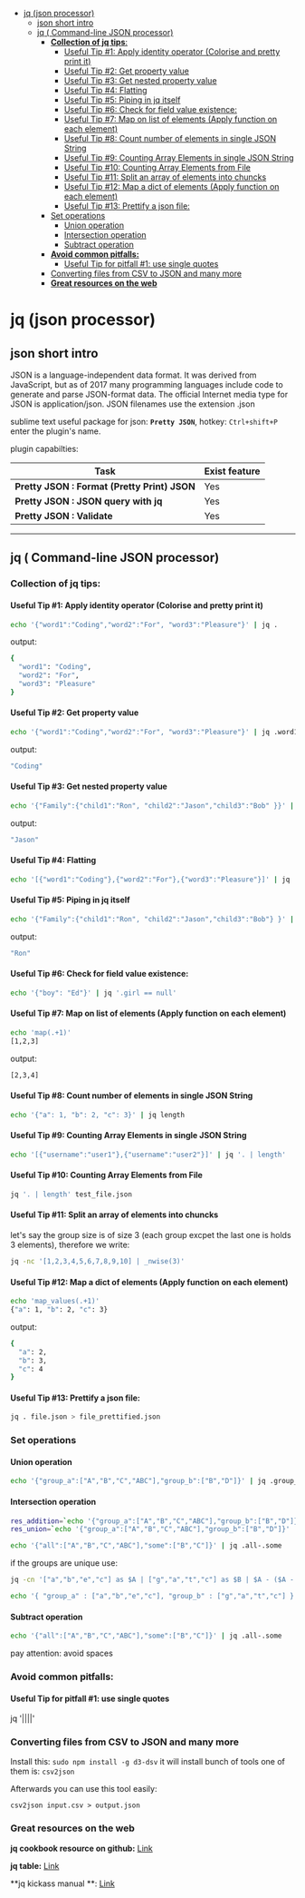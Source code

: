 <!--ts-->
   * [jq (json processor)](#jq-json-processor)
      * [json short intro](#json-short-intro)
      * [jq ( Command-line JSON processor)](#jq--command-line-json-processor)
         * [<strong>Collection of jq tips</strong>:](#collection-of-jq-tips)
            * [Useful Tip #1: Apply identity operator (Colorise and pretty print it)](#useful-tip-1-apply-identity-operator-colorise-and-pretty-print-it)
            * [Useful Tip #2: Get property value](#useful-tip-2-get-property-value)
            * [Useful Tip #3: Get nested property value](#useful-tip-3-get-nested-property-value)
            * [Useful Tip #4: Flatting](#useful-tip-4-flatting)
            * [Useful Tip #5: Piping in jq itself](#useful-tip-5-piping-in-jq-itself)
            * [Useful Tip #6: Check for field value existence:](#useful-tip-6-check-for-field-value-existence)
            * [Useful Tip #7: Map on list of elements (Apply function on each element)](#useful-tip-7-map-on-list-of-elements-apply-function-on-each-element)
            * [Useful Tip #8: Count number of elements in single JSON String](#useful-tip-8-count-number-of-elements-in-single-json-string)
            * [Useful Tip #9: Counting Array Elements in single JSON String](#useful-tip-9-counting-array-elements-in-single-json-string)
            * [Useful Tip #10: Counting Array Elements from File](#useful-tip-10-counting-array-elements-from-file)
            * [Useful Tip #11: Split an array of elements into chuncks](#useful-tip-11-split-an-array-of-elements-into-chuncks)
            * [Useful Tip #12: Map a dict of elements (Apply function on each element)](#useful-tip-12-map-a-dict-of-elements-apply-function-on-each-element)
            * [Useful Tip #13: Prettify a json file:](#useful-tip-13-prettify-a-json-file)
         * [Set operations](#set-operations)
            * [Union operation](#union-operation)
            * [Intersection operation](#intersection-operation)
            * [Subtract operation](#subtract-operation)
         * [<strong>Avoid common pitfalls:</strong>](#avoid-common-pitfalls)
            * [Useful Tip for pitfall #1: use single quotes](#useful-tip-for-pitfall-1-use-single-quotes)
         * [Converting files from CSV to JSON and many more](#converting-files-from-csv-to-json-and-many-more)
         * [<strong>Great resources on the web</strong>](#great-resources-on-the-web)

<!-- Added by: gil_diy, at: 2019-09-16T16:02+03:00 -->

<!--te-->
# jq (json processor)

## json short intro
JSON is a language-independent data format. It was derived from JavaScript, but as of 2017 many programming languages include code to generate and parse JSON-format data. The official Internet media type for JSON is application/json. JSON filenames use the extension .json


sublime text useful package for json: **`Pretty JSON`**, hotkey: `Ctrl+shift+P` enter the plugin's name.

plugin capabilties:

Task | Exist feature
------------------------------------|-----
**Pretty JSON : Format (Pretty Print) JSON** |  Yes
**Pretty JSON : JSON query with jq** | Yes
**Pretty JSON : Validate** | Yes

----

## jq ( Command-line JSON processor)

### **Collection of jq tips**:

#### Useful Tip #1: Apply identity operator (Colorise and pretty print it)

```bash
echo '{"word1":"Coding","word2":"For", "word3":"Pleasure"}' | jq .
```

output:
```bash
{
  "word1": "Coding",
  "word2": "For",
  "word3": "Pleasure"
}
```
#### Useful Tip #2: Get property value

```bash
echo '{"word1":"Coding","word2":"For", "word3":"Pleasure"}' | jq .word1
```
output:
```bash
"Coding"
```
#### Useful Tip #3: Get nested property value

```bash
echo '{"Family":{"child1":"Ron", "child2":"Jason","child3":"Bob" }}' | jq .Family.child2
```

output:
```bash
"Jason"
```

#### Useful Tip #4: Flatting

```bash
echo '[{"word1":"Coding"},{"word2":"For"},{"word3":"Pleasure"}]' | jq .[]
```

#### Useful Tip #5: Piping in jq itself
```bash
echo '{"Family":{"child1":"Ron", "child2":"Jason","child3":"Bob"} }' | jq '.Family | .child1'
```
output:
```bash
"Ron"
```


#### Useful Tip #6: Check for field value existence:

```bash
echo '{"boy": "Ed"}' | jq '.girl == null'
```

#### Useful Tip #7: Map on list of elements (Apply function on each element)
```bash
echo 'map(.+1)'
[1,2,3]
```
output:
```bash
[2,3,4]
```
#### Useful Tip #8: Count number of elements in single JSON String
```bash
echo '{"a": 1, "b": 2, "c": 3}' | jq length
```
#### Useful Tip #9: Counting Array Elements in single JSON String

```bash
echo '[{"username":"user1"},{"username":"user2"}]' | jq '. | length'
```

#### Useful Tip #10: Counting Array Elements from File

```bash
jq '. | length' test_file.json
```
#### Useful Tip #11: Split an array of elements into chuncks

let's say the group size is of size 3 (each group excpet the last one is holds 3 elements), therefore we write:

```bash
jq -nc '[1,2,3,4,5,6,7,8,9,10] | _nwise(3)'
```

#### Useful Tip #12: Map a dict of elements (Apply function on each element)

```bash
echo 'map_values(.+1)'
{"a": 1, "b": 2, "c": 3}
```
output:
```bash
{
  "a": 2,
  "b": 3,
  "c": 4
}
```

#### Useful Tip #13: Prettify a json file:

```bash
jq . file.json > file_prettified.json
```


### Set operations


#### Union operation

```bash
echo '{"group_a":["A","B","C","ABC"],"group_b":["B","D"]}' | jq .group_a+.group_b | jq 'unique'
```

#### Intersection operation


```bash
res_addition=`echo '{"group_a":["A","B","C","ABC"],"group_b":["B","D"]}' | jq .group_a+.group_b `
res_union=`echo '{"group_a":["A","B","C","ABC"],"group_b":["B","D"]}' | jq .group_a+.group_b | jq 'unique' `

echo '{"all":["A","B","C","ABC"],"some":["B","C"]}' | jq .all-.some
```


if the groups are unique use:
```bash
jq -cn '["a","b","e","c"] as $A | ["g","a","t","c"] as $B | $A - ($A - $B)'
```

```bash
echo '{ "group_a" : ["a","b","e","c"], "group_b" : ["g","a","t","c"] }' | jq -c '.group_a - (.group_a - .group_b)'
```
#### Subtract operation
```bash
echo '{"all":["A","B","C","ABC"],"some":["B","C"]}' | jq .all-.some
```
pay attention: avoid spaces

### **Avoid common pitfalls:**

#### Useful Tip for pitfall #1: use single quotes
jq '||||'



### Converting files from CSV to JSON and many more

Install this:
`sudo npm install -g d3-dsv`
it will install bunch of tools one of them is: `csv2json`

Afterwards you can use this tool easily:

`csv2json input.csv > output.json`


### **Great resources on the web**

**jq cookbook resource on github:** [Link](https://github.com/stedolan/jq/wiki/Cookbook#)

**jq table:** [Link](http://hyperpolyglot.org/json)

**jq kickass manual **: [Link](https://www.systutorials.com/docs/linux/man/1-jq/)



